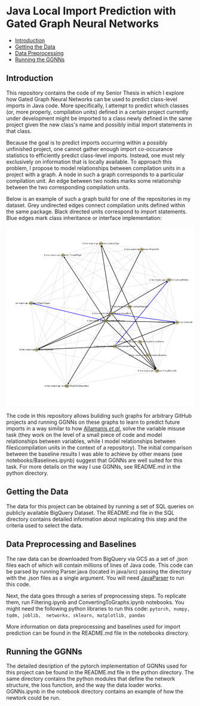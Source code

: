 # Java Local Import Prediction with Gated Graph Neural Networks

- [Introduction](#introduction)
- [Getting the Data](#getting-the-data)
- [Data Preprocessing](#data-preprocessing-and-baselines)
- [Running the GGNNs](#running-the-ggnns)

## Introduction

This repository contains the code of my Senior Thesis in which I explore how
Gated Graph Neural Networks can be used to predict class-level imports in Java 
code. More specifically, I attempt to predict which classes (or, more properly, 
compilation units) defined in a certain project currently under development 
might be imported to a class newly defined in the same project given the new
class's name and possibly initial import statements in that class. 

Because the goal is to predict imports occurring within
a possibly unfinished project, one cannot gather enough import co-occurance 
statistics to efficiently predict class-level imports. Instead, one must rely
exclusively on information that is locally available. To approach this problem,
I propose to model relationships between compilation units in a project with a 
graph. A node in such a graph corresponds to a particular compilation unit. 
An edge between two nodes marks some relationship between the two corresponding 
compilation units. 

Below is an example of such a graph build for one of the repositories in my 
dataset. Grey undirected edges connect compilation units defined within the same 
package. Black directed units correspond to import statements. Blue edges mark 
class inheritance or interface implementation:

![Graph Example](graph_example.png)

The code in this repository allows building such graphs for arbitrary GitHub
projects and running GGNNs on these graphs to learn to predict future imports in
a way similar to how [Allamanis *et al.*](https://arxiv.org/abs/1711.00740) 
solve the variable misuse task (they work on the level of a small piece of code
and model relationships between variables, while I model relationships between
files\compilation units in the context of a repository). The initial comparison 
between the baseline results I was able to achieve by other means 
(see notebooks/Baselines.ipynb) suggest that GGNNs are well suited for this task. For more details on the way I use GGNNs, see README.md in the python directory.


## Getting the Data

The data for this project can be obtained by running a set of SQL queries on 
publicly available BigQuery Dataset. The README.md file in the SQL directory
contains detailed information about replicating this step and the criteria 
used to select the data.

## Data Preprocessing and Baselines

The raw data can be downloaded from BigQuery via GCS as a set of .json files
each of which will contain millions of lines of Java code. This code can be 
parsed by running Parser.java (located in java/src) passing the directory with
the .json files as a single argument. You will need 
[JavaParser](https://javaparser.org/) to run this code. 

Next, the data goes through a series of preprocessing steps. To replicate them,
run Filtering.ipynb and ConvertingToGraphs.ipynb notebooks. You might need the
following python libraries to run this code: `pytorch, numpy, tqdm, joblib, 
networkx, sklearn, matplotlib, pandas`

More information on data preprocessing and baselines used for import prediction
can be found in the README.md file in the notebooks directory.

## Running the GGNNs

The detailed desription of the pytorch implementation of GGNNs used for this
project can be found in the README.md file in the python directory. The same
directory contains the python modules that define the network structure, the
loss function, and the way the data loader works. GGNNs.ipynb in the notebook
directory contains an example of how the newtork could be run.